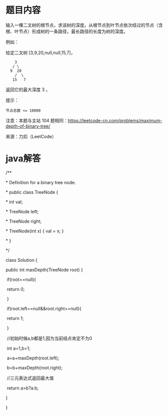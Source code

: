 # 题目内容

输入一棵二叉树的根节点，求该树的深度。从根节点到叶节点依次经过的节点（含根、叶节点）形成树的一条路径，最长路径的长度为树的深度。

例如：

给定二叉树 [3,9,20,null,null,15,7]，

        3
       / \
      9  20
        /  \
       15   7


返回它的最大深度 3 。

 

提示：

    节点总数 <= 10000

注意：本题与主站 104 题相同：https://leetcode-cn.com/problems/maximum-depth-of-binary-tree/

来源：力扣（LeetCode）

# java解答

/**

 \* Definition for a binary tree node.

 \* public class TreeNode {

 \*   int val;

 \*   TreeNode left;

 \*   TreeNode right;

 \*   TreeNode(int x) { val = x; }

 \* }

 */

class Solution {

  public int maxDepth(TreeNode root) {

​    if(root==null){

​      return 0;

​    }

​    if(root.left==null&&root.right==null){

​      return 1;

​    }

​    //初始时候a,b都是1,因为当前结点肯定不为0

​    int a=1,b=1;

​    a=a+maxDepth(root.left);

​    b=b+maxDepth(root.right);

​    //三元表达式返回最大值

​    return a>b?a:b;



  }

}